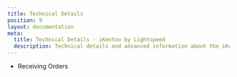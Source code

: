 ```yaml
---
title: Technical Details
position: 9
layout: documentation
meta:
  title: Technical Details - iKentoo by Lightspeed
  description: Technical details and advanced information about the iKentoo integration with HubRise.
---
```


- <Link to="/apps/ikentoo-lightspeed/technical-details/receiving-orders/">Receiving Orders</Link>